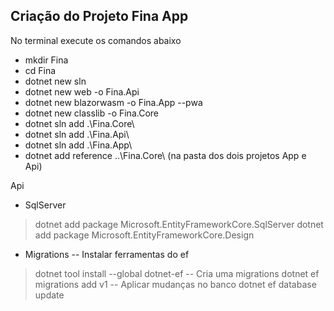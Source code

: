 ## Criação do Projeto Fina App
No terminal execute os comandos abaixo
- mkdir Fina
- cd Fina
- dotnet new sln
- dotnet new web -o Fina.Api
- dotnet new blazorwasm -o Fina.App --pwa
- dotnet new classlib -o Fina.Core
- dotnet sln add .\Fina.Core\
- dotnet sln add .\Fina.Api\
- dotnet sln add .\Fina.App\
- dotnet add reference ..\Fina.Core\ (na pasta dos dois projetos App e Api)

Api
- SqlServer
> dotnet add package Microsoft.EntityFrameworkCore.SqlServer
> dotnet add package Microsoft.EntityFrameworkCore.Design

- Migrations
-- Instalar ferramentas do ef
> dotnet tool install --global dotnet-ef
-- Cria uma migrations
> dotnet ef migrations add v1
-- Aplicar mudanças no banco
> dotnet ef database update
